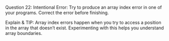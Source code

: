 Question 22: Intentional Error: Try to produce an array index error in one of your programs. Correct the error before finishing.

Explain & TIP: Array index errors happen when you try to access a position in the array that doesn’t exist. Experimenting with this helps you understand array boundaries.